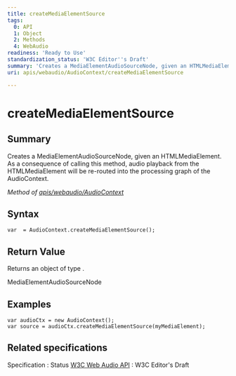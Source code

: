 ```yaml
---
title: createMediaElementSource
tags:
  0: API
  1: Object
  2: Methods
  4: WebAudio
readiness: 'Ready to Use'
standardization_status: 'W3C Editor''s Draft'
summary: 'Creates a MediaElementAudioSourceNode, given an HTMLMediaElement. As a consequence of calling this method, audio playback from the HTMLMediaElement will be re-routed into the processing graph of the AudioContext.'
uri: apis/webaudio/AudioContext/createMediaElementSource

---
```

# createMediaElementSource

## Summary

Creates a MediaElementAudioSourceNode, given an HTMLMediaElement. As a consequence of calling this method, audio playback from the HTMLMediaElement will be re-routed into the processing graph of the AudioContext.

*Method of [apis/webaudio/AudioContext](/apis/webaudio/AudioContext)*

## Syntax

``` {.js}
var  = AudioContext.createMediaElementSource();
```

## Return Value

Returns an object of type .

MediaElementAudioSourceNode

## Examples

``` {.js}
var audioCtx = new AudioContext();
var source = audioCtx.createMediaElementSource(myMediaElement);
```

## Related specifications

Specification
:   Status
[W3C Web Audio API](http://webaudio.github.io/web-audio-api/)
:   W3C Editor's Draft

